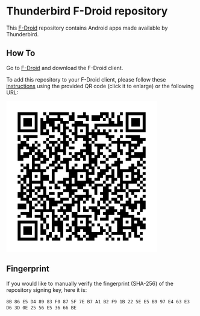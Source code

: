 # Thunderbird F-Droid repository

This [F-Droid](https://f-droid.org/) repository contains Android apps made available by Thunderbird.

## How To

Go to [F-Droid](https://f-droid.org/) and download the F-Droid client.

To add this repository to your F-Droid client, please follow these [instructions](https://f-droid.org/tutorials/add-repo/) using the provided QR code (click it to enlarge) or the following URL:

<a href="public/assets/qrcode.png" title="QR code"><img src="public/assets/qrcode.png" alt="QR code" style="width:400px; height:auto;"></a>

## Fingerprint

If you would like to manually verify the fingerprint (SHA-256) of the repository signing key, here it is:

```
8B 86 E5 D4 89 83 F0 87 5F 7E B7 A1 B2 F9 1B 22 5E E5 B9 97 E4 63 E3 D6 3D 0E 25 56 E5 36 66 BE
```
